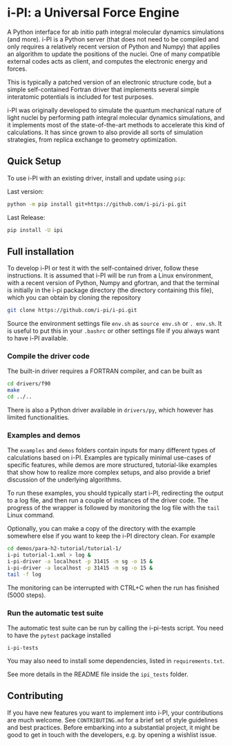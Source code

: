 i-PI: a Universal Force Engine
==============================

A Python interface for ab initio path integral molecular dynamics simulations (and more).
i-PI is a Python server (that does not need to be compiled and only requires a relatively 
recent version of Python and Numpy) that applies an algorithm to update the positions of 
the nuclei. One of many compatible external codes acts as client, and computes the 
electronic energy and forces.

This is typically a patched version of an electronic structure code, but a
simple self-contained Fortran driver that implements several simple interatomic
potentials is included for test purposes.

i-PI was originally developed to simulate the quantum mechanical nature of light
nuclei by performing path integral molecular dynamics simulations,
and it implements most of the state-of-the-art methods to accelerate this kind of 
calculations. It has since grown to also provide all sorts of simulation 
strategies, from replica exchange to geometry optimization. 

Quick Setup
-----------

To use i-PI with an existing driver, install and update using `pip`:

Last version:

```bash
python -m pip install git+https://github.com/i-pi/i-pi.git
```

Last Release:

```bash
pip install -U ipi
```

Full installation
-----------------

To develop i-PI or test it with the self-contained driver, follow these
instructions. It is assumed that i-PI will
be run from a Linux environment, with a recent version of Python, Numpy and
gfortran, and that the terminal is initially in the i-pi package directory (the
directory containing this file), which you can obtain by cloning the repository

```bash
git clone https://github.com/i-pi/i-pi.git
```

Source the environment settings file `env.sh` as `source env.sh` or `.
env.sh`.  It is useful to put this in your `.bashrc` or other settings file if
you always want to have i-PI available.


### Compile the driver code

The built-in driver requires a FORTRAN compiler, and can be built as

```bash
cd drivers/f90
make
cd ../..
```

There is also a Python driver available in `drivers/py`, which however has limited
functionalities. 

### Examples and demos

The `examples` and `demos` folders contain inputs for many different types of
calculations based on i-PI. Examples are typically minimal use-cases of specific
features, while demos are more structured, tutorial-like examples that show how
to realize more complex setups, and also provide a brief discussion of the 
underlying algorithms.

To run these examples, you should typically start i-PI, redirecting the output to
a log file, and then run a couple of instances of the driver code. The progress
of the wrapper is followed by monitoring the log file with the `tail` Linux command.

Optionally, you can make a copy of the directory with the example somewhere
else if you want to keep the i-PI directory clean. For example

```bash
cd demos/para-h2-tutorial/tutorial-1/
i-pi tutorial-1.xml > log &
i-pi-driver -a localhost -p 31415 -m sg -o 15 &
i-pi-driver -a localhost -p 31415 -m sg -o 15 &
tail -f log
```

The monitoring can be interrupted with CTRL+C when the run has finished (5000 steps).

### Run the automatic test suite

The automatic test suite can be run by calling the i-pi-tests script.
You need to have the `pytest` package installed

```
i-pi-tests
```

You may also need to install some dependencies, listed in `requirements.txt`.

See more details in the README file inside the `ipi_tests` folder.

Contributing
------------

If you have new features you want to implement into i-PI, your contributions are much welcome.
See `CONTRIBUTING.md` for a brief set of style guidelines and best practices. Before embarking
into a substantial project, it might be good to get in touch with the developers, e.g. by opening
a wishlist issue.
